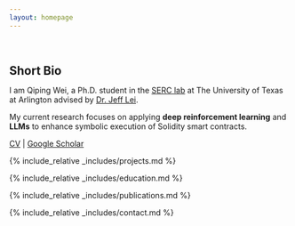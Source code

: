 ```yaml
---
layout: homepage
---
```


<h1 id="about-me"></h1>

<h2 style="margin: 60px 0px 10px;">Short Bio</h2>

I am Qiping Wei, a Ph.D. student in the [SERC lab](https://sercatuta-lei.github.io/) at The University of Texas at Arlington advised by [Dr. Jeff Lei](https://ranger.uta.edu/~ylei/).


My current research focuses on applying **deep reinforcement learning** and **LLMs** to enhance symbolic execution of Solidity smart contracts. 

[CV](assets/img/CV_Qiping_2.pdf)&nbsp;|&nbsp;[Google Scholar](https://scholar.google.com/citations?user=7i_ZGlsAAAAJ&hl=en)


<!-- 
<strong style="color:#e74d3c; font-weight:600">

</strong> 
-->

{% include_relative _includes/projects.md %}

{% include_relative _includes/education.md %}

{% include_relative _includes/publications.md %}


<!-- {% include_relative _includes/teaching.md %}-->


<!-- {% include_relative _includes/talks.md %} -->


<!-- {% include_relative _includes/services.md %} -->

<!-- {% include_relative _includes/award.md %} -->

{% include_relative _includes/contact.md %}

